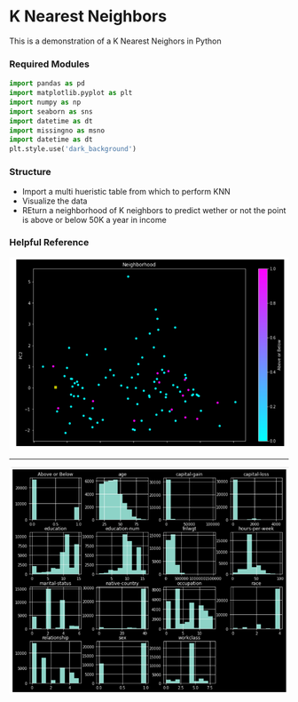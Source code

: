 # K Nearest Neighbors
This is a demonstration of a K Nearest Neighors in Python
### Required Modules
```python
import pandas as pd
import matplotlib.pyplot as plt
import numpy as np
import seaborn as sns
import datetime as dt
import missingno as msno
import datetime as dt
plt.style.use('dark_background')
```
### Structure
* Import a multi hueristic table from which to perform KNN
* Visualize the data
* REturn a neighborhood of K neighbors to predict wether or not the point is above or below 50K a year in income

### Helpful Reference
![alt text](https://github.com/erichc91/DATA_4319/blob/master/K%20Nearest%20Neighbors/niehgborhood.png)
***
![alt text](https://github.com/erichc91/DATA_4319/blob/master/K%20Nearest%20Neighbors/data.png)
